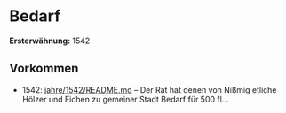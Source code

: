 # Bedarf

**Ersterwähnung:** 1542

## Vorkommen
- 1542: [jahre/1542/README.md](../jahre/1542/README.md) – Der Rat hat denen von Nißmig etliche Hölzer und
Eichen zu gemeiner Stadt Bedarf für 500 fl...
